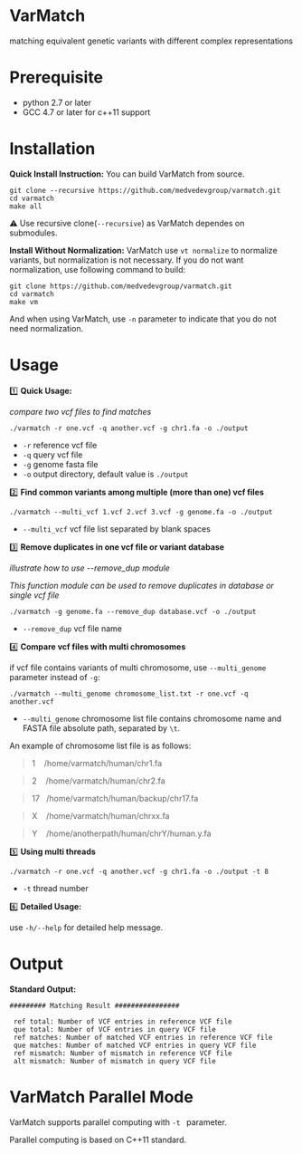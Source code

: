 # VarMatch
matching equivalent genetic variants with different complex representations

# Prerequisite
- python 2.7 or later
- GCC 4.7 or later for c++11 support

# Installation
**Quick Install Instruction:**
You can build VarMatch from source. 
```
git clone --recursive https://github.com/medvedevgroup/varmatch.git
cd varmatch
make all
```
:warning: Use recursive clone(`--recursive`) as VarMatch dependes on submodules.

**Install Without Normalization:**
VarMatch use `vt normalize` to normalize variants, but normalization is not necessary. If you do not want normalization, use following command to build:
```
git clone https://github.com/medvedevgroup/varmatch.git
cd varmatch
make vm
```
And when using VarMatch, use `-n` parameter to indicate that you do not need normalization.

# Usage
:one: **Quick Usage:**

*compare two vcf files to find matches*

```
./varmatch -r one.vcf -q another.vcf -g chr1.fa -o ./output
```
- `-r` reference vcf file
- `-q` query vcf file
- `-g` genome fasta file
- `-o` output directory, default value is `./output`


:two: **Find common variants among multiple (more than one) vcf files**

```
./varmatch --multi_vcf 1.vcf 2.vcf 3.vcf -g genome.fa -o ./output
```

- `--multi_vcf`  vcf file list separated by blank spaces


:three: **Remove duplicates in one vcf file or variant database**

*illustrate how to use --remove_dup module*

*This function module can be used to remove duplicates in database or single vcf file*

```
./varmatch -g genome.fa --remove_dup database.vcf -o ./output
```

- `--remove_dup` vcf file name



:four: **Compare vcf files with multi chromosomes**

if vcf file contains variants of multi chromosome, use `--multi_genome` parameter instead of `-g`:


```
./varmatch --multi_genome chromosome_list.txt -r one.vcf -q another.vcf
```

- `--multi_genome` chromosome list file contains chromosome name and FASTA file absolute path, separated by `\t`.

An example of chromosome list file is as follows:

>1&nbsp;&nbsp;&nbsp;&nbsp;/home/varmatch/human/chr1.fa

>2&nbsp;&nbsp;&nbsp;&nbsp;/home/varmatch/human/chr2.fa

>17&nbsp;&nbsp;&nbsp;/home/varmatch/human/backup/chr17.fa

>X&nbsp;&nbsp;&nbsp;&nbsp;/home/varmatch/human/chrxx.fa

>Y&nbsp;&nbsp;&nbsp;&nbsp;/home/anotherpath/human/chrY/human.y.fa


:five: **Using multi threads**

```
./varmatch -r one.vcf -q another.vcf -g chr1.fa -o ./output -t 8
```

- `-t` thread number




:six: **Detailed Usage:**

use `-h/--help` for detailed help message.


# Output
**Standard Output:**
```
######### Matching Result ################

 ref total: Number of VCF entries in reference VCF file
 que total: Number of VCF entries in query VCF file
 ref matches: Number of matched VCF entries in reference VCF file
 que matches: Number of matched VCF entries in query VCF file
 ref mismatch: Number of mismatch in reference VCF file
 alt mismatch: Number of mismatch in query VCF file

```
# VarMatch Parallel Mode
VarMatch supports parallel computing with `-t ` parameter.

Parallel computing is based on C++11 standard.
